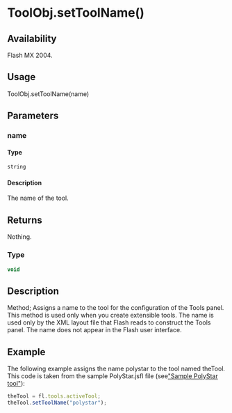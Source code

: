 # ToolObj.setToolName()

## Availability

Flash MX 2004.

## Usage

ToolObj.setToolName(name)

## Parameters

### **name**

#### Type

```typescript
string
```

#### Description

The name of the tool.

## Returns

Nothing.

### Type

```typescript
void
```

## Description

Method; Assigns a name to the tool for the configuration of the Tools panel. This method is used only when you create extensible tools. The name is used only by the XML layout file that Flash reads to construct the Tools panel. The name does not appear in the Flash user interface.

## Example

The following example assigns the name polystar to the tool named theTool. This code is taken from the sample PolyStar.jsfl file (see["Sample PolyStar tool"](../Introduction/Sample_implementations.md#sample-polyStar-tool)):

```javascript
theTool = fl.tools.activeTool;
theTool.setToolName("polystar");
```
